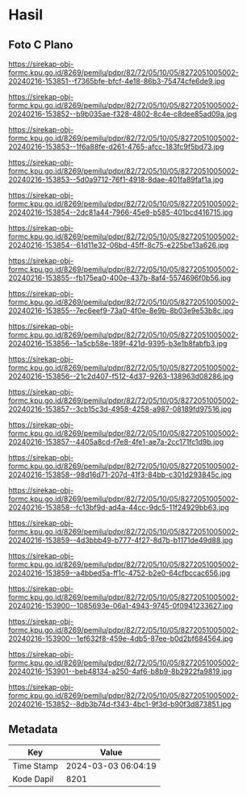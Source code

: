 # Hasil

## Foto C Plano

https://sirekap-obj-formc.kpu.go.id/8269/pemilu/pdpr/82/72/05/10/05/8272051005002-20240216-153851--f7365bfe-bfcf-4e18-86b3-75474cfe6de9.jpg

https://sirekap-obj-formc.kpu.go.id/8269/pemilu/pdpr/82/72/05/10/05/8272051005002-20240216-153852--b9b035ae-f328-4802-8c4e-c8dee85ad09a.jpg

https://sirekap-obj-formc.kpu.go.id/8269/pemilu/pdpr/82/72/05/10/05/8272051005002-20240216-153853--1f6a88fe-d261-4765-afcc-183fc9f5bd73.jpg

https://sirekap-obj-formc.kpu.go.id/8269/pemilu/pdpr/82/72/05/10/05/8272051005002-20240216-153853--5d0a9712-76f1-4918-8dae-401fa89faf1a.jpg

https://sirekap-obj-formc.kpu.go.id/8269/pemilu/pdpr/82/72/05/10/05/8272051005002-20240216-153854--2dc81a44-7966-45e9-b585-401bcd416715.jpg

https://sirekap-obj-formc.kpu.go.id/8269/pemilu/pdpr/82/72/05/10/05/8272051005002-20240216-153854--61d11e32-06bd-45ff-8c75-e225be13a626.jpg

https://sirekap-obj-formc.kpu.go.id/8269/pemilu/pdpr/82/72/05/10/05/8272051005002-20240216-153855--fb175ea0-400e-437b-8af4-5574696f0b56.jpg

https://sirekap-obj-formc.kpu.go.id/8269/pemilu/pdpr/82/72/05/10/05/8272051005002-20240216-153855--7ec6eef9-73a0-4f0e-8e9b-8b03e9e53b8c.jpg

https://sirekap-obj-formc.kpu.go.id/8269/pemilu/pdpr/82/72/05/10/05/8272051005002-20240216-153856--1a5cb58e-189f-421d-9395-b3e1b8fabfb3.jpg

https://sirekap-obj-formc.kpu.go.id/8269/pemilu/pdpr/82/72/05/10/05/8272051005002-20240216-153856--21c2d407-f512-4d37-9263-138963d08286.jpg

https://sirekap-obj-formc.kpu.go.id/8269/pemilu/pdpr/82/72/05/10/05/8272051005002-20240216-153857--3cb15c3d-4958-4258-a987-08189fd97516.jpg

https://sirekap-obj-formc.kpu.go.id/8269/pemilu/pdpr/82/72/05/10/05/8272051005002-20240216-153857--4405a8cd-f7e8-4fe1-ae7a-2cc171fc1d9b.jpg

https://sirekap-obj-formc.kpu.go.id/8269/pemilu/pdpr/82/72/05/10/05/8272051005002-20240216-153858--98d16d71-207d-41f3-84bb-c301d293845c.jpg

https://sirekap-obj-formc.kpu.go.id/8269/pemilu/pdpr/82/72/05/10/05/8272051005002-20240216-153858--fc13bf9d-ad4a-44cc-9dc5-11f24929bb63.jpg

https://sirekap-obj-formc.kpu.go.id/8269/pemilu/pdpr/82/72/05/10/05/8272051005002-20240216-153859--4d3bbb49-b777-4f27-8d7b-b1171de49d88.jpg

https://sirekap-obj-formc.kpu.go.id/8269/pemilu/pdpr/82/72/05/10/05/8272051005002-20240216-153859--a4bbed5a-ff1c-4752-b2e0-64cfbccac656.jpg

https://sirekap-obj-formc.kpu.go.id/8269/pemilu/pdpr/82/72/05/10/05/8272051005002-20240216-153900--1085693e-06a1-4943-9745-0f0941233627.jpg

https://sirekap-obj-formc.kpu.go.id/8269/pemilu/pdpr/82/72/05/10/05/8272051005002-20240216-153900--1ef632f8-459e-4db5-87ee-b0d2bf684564.jpg

https://sirekap-obj-formc.kpu.go.id/8269/pemilu/pdpr/82/72/05/10/05/8272051005002-20240216-153901--beb48134-a250-4af6-b8b9-8b2922fa9819.jpg

https://sirekap-obj-formc.kpu.go.id/8269/pemilu/pdpr/82/72/05/10/05/8272051005002-20240216-153852--8db3b74d-f343-4bc1-9f3d-b90f3d873851.jpg


## Metadata

| Key        | Value               |
| ---------- | ------------------- |
| Time Stamp | 2024-03-03 06:04:19 |
| Kode Dapil | 8201                |



